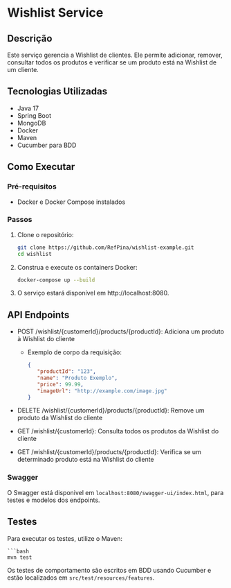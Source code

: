 # Wishlist Service

## Descrição

Este serviço gerencia a Wishlist de clientes. Ele permite adicionar, remover, consultar todos os produtos e verificar se um produto está na Wishlist de um cliente.

## Tecnologias Utilizadas

- Java 17
- Spring Boot
- MongoDB
- Docker
- Maven
- Cucumber para BDD

## Como Executar

### Pré-requisitos

- Docker e Docker Compose instalados

### Passos

1. Clone o repositório:
   ```bash
   git clone https://github.com/RefPina/wishlist-example.git
   cd wishlist

2. Construa e execute os containers Docker:
    ```bash
    docker-compose up --build

3. O serviço estará disponível em http://localhost:8080.

## API Endpoints
+ POST /wishlist/{customerId}/products/{productId}: Adiciona um produto à Wishlist do cliente
  
   + Exemplo de corpo da requisição:
      ```json
      {
         "productId": "123",
         "name": "Produto Exemplo",
         "price": 99.99,
         "imageUrl": "http://example.com/image.jpg"
      }

+ DELETE /wishlist/{customerId}/products/{productId}: Remove um produto da Wishlist do cliente
+ GET /wishlist/{customerId}: Consulta todos os produtos da Wishlist do cliente
+ GET /wishlist/{customerId}/products/{productId}: Verifica se um determinado produto está na Wishlist do cliente

### Swagger
O Swagger está disponivel em `localhost:8080/swagger-ui/index.html`, para testes e modelos dos endpoints.


## Testes
Para executar os testes, utilize o Maven:

    ```bash
    mvn test

Os testes de comportamento são escritos em BDD usando Cucumber e estão localizados em `src/test/resources/features`.








